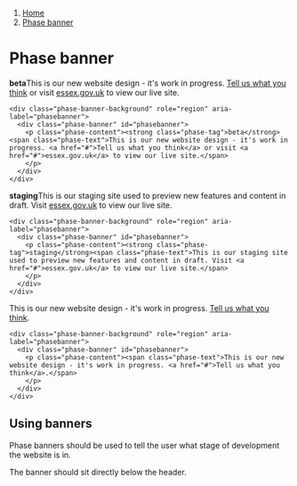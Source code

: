 1.  [Home](/design/overview)
2.  [Phase banner](#)

# Phase banner

<div class="phase-banner-background" role="region" aria-label="phasebanner">
  <div class="phase-banner" id="phasebanner">
    <p class="phase-content"><strong class="phase-tag">beta</strong><span class="phase-text">This is our new website design - it's work in progress. <a href="#">Tell us what you think</a> or visit <a href="#">essex.gov.uk</a> to view our live site.</span>
    </p>
  </div>
</div>

    <div class="phase-banner-background" role="region" aria-label="phasebanner">
      <div class="phase-banner" id="phasebanner">
        <p class="phase-content"><strong class="phase-tag">beta</strong><span class="phase-text">This is our new website design - it's work in progress. <a href="#">Tell us what you think</a> or visit <a href="#">essex.gov.uk</a> to view our live site.</span>
        </p>
      </div>
    </div>

<div class="phase-banner-background" role="region" aria-label="phasebanner">
  <div class="phase-banner" id="phasebanner">
    <p class="phase-content"><strong class="phase-tag">staging</strong><span class="phase-text">This is our staging site used to preview new features and content in draft. Visit <a href="#">essex.gov.uk</a> to view our live site.</span>
    </p>
  </div>
</div>

    <div class="phase-banner-background" role="region" aria-label="phasebanner">
      <div class="phase-banner" id="phasebanner">
        <p class="phase-content"><strong class="phase-tag">staging</strong><span class="phase-text">This is our staging site used to preview new features and content in draft. Visit <a href="#">essex.gov.uk</a> to view our live site.</span>
        </p>
      </div>
    </div>

<div class="phase-banner-background" role="region" aria-label="phasebanner">
  <div class="phase-banner" id="phasebanner">
    <p class="phase-content"><span class="phase-text">This is our new website design - it's work in progress. <a href="#">Tell us what you think</a>.</span>
    </p>
  </div>
</div>

    <div class="phase-banner-background" role="region" aria-label="phasebanner">
      <div class="phase-banner" id="phasebanner">
        <p class="phase-content"><span class="phase-text">This is our new website design - it's work in progress. <a href="#">Tell us what you think</a>.</span>
        </p>
      </div>
    </div>

## Using banners

Phase banners should be used to tell the user what stage of development the website is in.

The banner should sit directly below the header.
